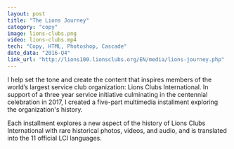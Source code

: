 ```yaml
---
layout: post
title: "The Lions Journey"
category: "copy"
image: lions-clubs.png
video: lions-clubs.mp4
tech: "Copy, HTML, Photoshop, Cascade"
date_data: "2016-Q4"
link_url: "http://lions100.lionsclubs.org/EN/media/lions-journey.php" 
---
```


I help set the tone and create the content that inspires members of the world’s largest service club organization: Lions Clubs International. In support of a three year service initiative culminating in the centennial celebration in 2017, I created a five-part multimedia installment exploring the organization's history. 

Each installment explores a new aspect of the history of Lions Clubs International with rare historical photos, videos, and audio, and is translated into the 11 official LCI languages. 
